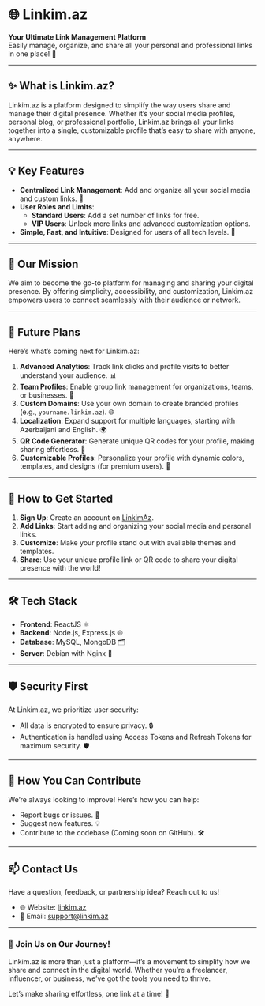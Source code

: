 # 🌐 **Linkim.az**  

**Your Ultimate Link Management Platform**  
Easily manage, organize, and share all your personal and professional links in one place! 🚀  

---

## ✨ **What is Linkim.az?**  
Linkim.az is a platform designed to simplify the way users share and manage their digital presence. Whether it’s your social media profiles, personal blog, or professional portfolio, Linkim.az brings all your links together into a single, customizable profile that’s easy to share with anyone, anywhere.  

---

## 💡 **Key Features**  
- **Centralized Link Management**: Add and organize all your social media and custom links. 🔗   
- **User Roles and Limits**:  
  - **Standard Users**: Add a set number of links for free.  
  - **VIP Users**: Unlock more links and advanced customization options.  
- **Simple, Fast, and Intuitive**: Designed for users of all tech levels. 🚀  

---

## 🎯 **Our Mission**  
We aim to become the go-to platform for managing and sharing your digital presence. By offering simplicity, accessibility, and customization, Linkim.az empowers users to connect seamlessly with their audience or network.  

---

## 🔮 **Future Plans**  
Here’s what’s coming next for Linkim.az:  
1. **Advanced Analytics**: Track link clicks and profile visits to better understand your audience. 📊  
2. **Team Profiles**: Enable group link management for organizations, teams, or businesses. 👥  
3. **Custom Domains**: Use your own domain to create branded profiles (e.g., `yourname.linkim.az`). 🌐  
4. **Localization**: Expand support for multiple languages, starting with Azerbaijani and English. 🌍
5. **QR Code Generator**: Generate unique QR codes for your profile, making sharing effortless. 📱
6. **Customizable Profiles**: Personalize your profile with dynamic colors, templates, and designs (for premium users). 🎨   

---

## 🚀 **How to Get Started**  
1. **Sign Up**: Create an account on [LinkimAz](https://linkim.az/register).  
2. **Add Links**: Start adding and organizing your social media and personal links.  
3. **Customize**: Make your profile stand out with available themes and templates.  
4. **Share**: Use your unique profile link or QR code to share your digital presence with the world!  

---

## 🛠️ **Tech Stack**  
- **Frontend**: ReactJS ⚛️  
- **Backend**: Node.js, Express.js 🌐  
- **Database**: MySQL, MongoDB 🗂️  
- **Server**: Debian with Nginx 🐧  

---

## 🛡️ **Security First**  
At Linkim.az, we prioritize user security:  
- All data is encrypted to ensure privacy. 🔒  
- Authentication is handled using Access Tokens and Refresh Tokens for maximum security. 🛡️  

---

## 🤝 **How You Can Contribute**  
We’re always looking to improve! Here’s how you can help:  
- Report bugs or issues. 🐛  
- Suggest new features. 💡  
- Contribute to the codebase (Coming soon on GitHub). 🛠️  

---

## 📫 **Contact Us**  
Have a question, feedback, or partnership idea? Reach out to us!  
- 🌐 Website: [linkim.az](https://linkim.az)  
- 📧 Email: [support@linkim.az](mailto:support@linkim.az)  

---

### 🎉 **Join Us on Our Journey!**  
Linkim.az is more than just a platform—it’s a movement to simplify how we share and connect in the digital world. Whether you’re a freelancer, influencer, or business, we’ve got the tools you need to thrive.  

Let’s make sharing effortless, one link at a time! 💙  
